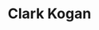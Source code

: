 ---
first_name: Clark
last_name: Kogan
title: Clark Kogan
role: Adjunct Faculty
organizations:
- name: Washington State University
  url: https://www.wsu.edu/
education:
  courses:
  - course: Ph.D. in Mathematics
    institution: University of Montana
    year: 2014
social:
- icon: envelope
  icon_pack: fas
  link: mailto:clark.kogan@wsu.edu
- icon: globe
  icon_pack: fas
  link: https://www.statscraftllc.com/
- icon: google-scholar
  icon_pack: ai
  link: https://scholar.google.com/citations?user=MHACfsgAAAAJ&hl=en
- icon: orcid
  icon_pack: ai
  link: https://orcid.org/0000-0001-8989-0350
- icon: github
  icon_pack: fab
  link: https://github.com/ckogan
- icon: linkedin
  icon_pack: fab
  link: https://www.linkedin.com/in/clark-kogan-71aa0122/
interests:
- Research design
- Bayesian Statistics
- Generalized linear mixed models
user_groups:
- Members
superuser: no
---